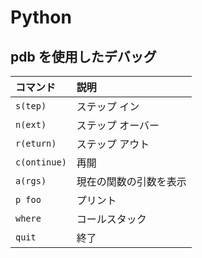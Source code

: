 # Python

## pdb を使用したデバッグ

| コマンド     | 説明                   |
| :----------- | :--------------------- |
| `s(tep)`     | ステップ イン          |
| `n(ext)`     | ステップ オーバー      |
| `r(eturn)`   | ステップ アウト        |
| `c(ontinue)` | 再開                   |
| `a(rgs)`     | 現在の関数の引数を表示 |
| `p foo`      | プリント               |
| `where`      | コールスタック         |
| `quit`       | 終了                   |
